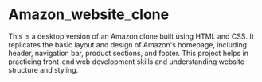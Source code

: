 # Amazon_website_clone
This is a desktop version of an Amazon clone built using HTML and CSS. It replicates the basic layout and design of Amazon's homepage, including header, navigation bar, product sections, and footer. This project helps in practicing front-end web development skills and understanding website structure and styling.

